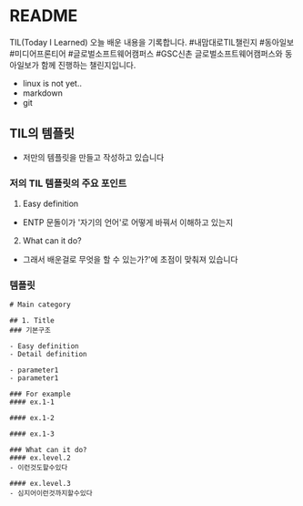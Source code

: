 # README

TIL(Today I Learned)
오늘 배운 내용을 기록합니다.
#내맘대로TIL챌린지 #동아일보 #미디어프론티어 #글로벌소프트웨어캠퍼스 #GSC신촌
글로벌소프트웨어캠퍼스와 동아일보가 함께 진행하는 챌린지입니다.
- linux is not yet..
- markdown
- git
## TIL의 템플릿
- 저만의 템플릿을 만들고 작성하고 있습니다
### 저의 TIL 템플릿의 주요 포인트
1. Easy definition
- ENTP 문돌이가 '자기의 언어'로 어떻게 바꿔서 이해하고 있는지
2. What can it do?
- 그래서 배운걸로 무엇을 할 수 있는가?'에 초점이 맞춰져 있습니다
### 템플릿
```
# Main category

## 1. Title
### 기본구조

- Easy definition
- Detail definition

- parameter1
- parameter1

### For example
#### ex.1-1

#### ex.1-2

#### ex.1-3

### What can it do?
#### ex.level.2
- 이런것도할수있다

#### ex.level.3
- 심지어이런것까지할수있다

```